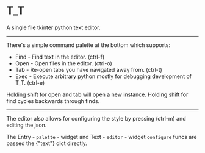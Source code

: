 # T_T

A single file tkinter python text editor.

---

There's a simple command palette at the bottom which supports:

* Find - Find text in the editor. (ctrl-f)
* Open - Open files in the editor. (ctrl-o)
* Tab  - Re-open tabs you have navigated away from. (ctrl-t)
* Exec - Execute arbitrary python mostly for debugging development of T_T. (ctrl-e)

Holding shift for open and tab will open a new instance.
Holding shift for find cycles backwards through finds.

---

The editor also allows for configuring the style by pressing (ctrl-m) and editing the json.


The Entry - `palette` - widget and Text - `editor` - widget `configure` funcs are passed the {"text"} dict directly. 
